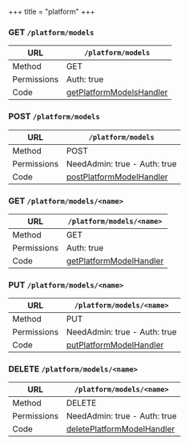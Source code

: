 +++
title = "platform"
+++


### GET `/platform/models`

URL         | **`/platform/models`**
----------- |----------
Method      | GET     
Permissions |  Auth: true
Code        | [getPlatformModelsHandler](https://github.com/ovh/cds/search?q=%22func+%28api+*API%29+getPlatformModelsHandler%22)
    









### POST `/platform/models`

URL         | **`/platform/models`**
----------- |----------
Method      | POST     
Permissions |  NeedAdmin: true -  Auth: true
Code        | [postPlatformModelHandler](https://github.com/ovh/cds/search?q=%22func+%28api+*API%29+postPlatformModelHandler%22)
    









### GET `/platform/models/<name>`

URL         | **`/platform/models/<name>`**
----------- |----------
Method      | GET     
Permissions |  Auth: true
Code        | [getPlatformModelHandler](https://github.com/ovh/cds/search?q=%22func+%28api+*API%29+getPlatformModelHandler%22)
    









### PUT `/platform/models/<name>`

URL         | **`/platform/models/<name>`**
----------- |----------
Method      | PUT     
Permissions |  NeedAdmin: true -  Auth: true
Code        | [putPlatformModelHandler](https://github.com/ovh/cds/search?q=%22func+%28api+*API%29+putPlatformModelHandler%22)
    









### DELETE `/platform/models/<name>`

URL         | **`/platform/models/<name>`**
----------- |----------
Method      | DELETE     
Permissions |  NeedAdmin: true -  Auth: true
Code        | [deletePlatformModelHandler](https://github.com/ovh/cds/search?q=%22func+%28api+*API%29+deletePlatformModelHandler%22)
    









